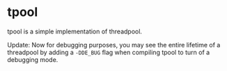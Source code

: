 # tpool

tpool is a simple implementation of threadpool.

Update: Now for debugging purposes, you may see the entire lifetime of a threadpool by adding a `-DDE_BUG` flag when compiling tpool to turn of a debugging mode.
